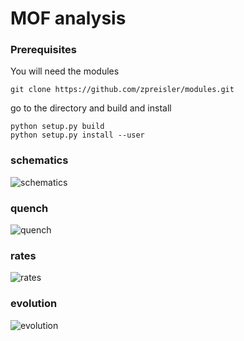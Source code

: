 # MOF analysis

### Prerequisites

You will need the modules

```
git clone https://github.com/zpreisler/modules.git
```

go to the directory and build and install

```
python setup.py build
python setup.py install --user
```

### schematics
![schematics](doc/schematics.png)

### quench
![quench](doc/mof_quench.png)

### rates
![rates](doc/mof_rates.png)

### evolution
![evolution](doc/evolution.png)
